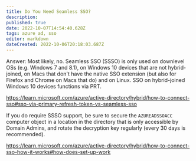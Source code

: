 ```yaml
---
title: Do You Need Seamless SSO?
description: 
published: true
date: 2022-10-07T14:54:40.628Z
tags: azure ad, sso
editor: markdown
dateCreated: 2022-10-06T20:18:03.687Z
---
```


Answer: Most likely, no. Seamless SSO (SSSO) is only used on downlevel OSs (e.g. Windows 7 and 8.1), on Windows 10 devices that are not hybrid-joined, on Macs that don't have the native SSO extension (but also for Firefox and Chrome on Macs that do) and on Linux. SSO on hybrid-joined Windows 10 devices functions via PRT.

https://learn.microsoft.com/azure/active-directory/hybrid/how-to-connect-sso#sso-via-primary-refresh-token-vs-seamless-sso

If you do require SSSO support, be sure to secure the `AZUREADSSOACC` computer object in a location in the directory that is only accessible by Domain Admins, and rotate the decryption key regularly (every 30 days is recommended).

https://learn.microsoft.com/azure/active-directory/hybrid/how-to-connect-sso-how-it-works#how-does-set-up-work
